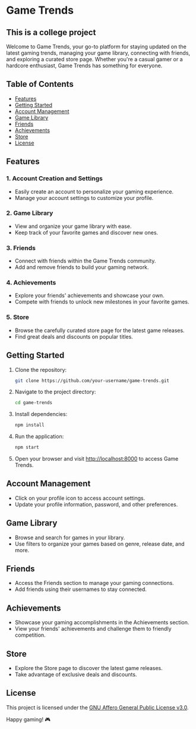 # Game Trends

## This is a college project

Welcome to Game Trends, your go-to platform for staying updated on the latest gaming trends, managing your game library, connecting with friends, and exploring a curated store page. Whether you're a casual gamer or a hardcore enthusiast, Game Trends has something for everyone.

## Table of Contents

- [Features](#features)
- [Getting Started](#getting-started)
- [Account Management](#account-management)
- [Game Library](#game-library)
- [Friends](#friends)
- [Achievements](#achievements)
- [Store](#store)
- [License](#license)

## Features

### 1. Account Creation and Settings
- Easily create an account to personalize your gaming experience.
- Manage your account settings to customize your profile.

### 2. Game Library
- View and organize your game library with ease.
- Keep track of your favorite games and discover new ones.

### 3. Friends
- Connect with friends within the Game Trends community.
- Add and remove friends to build your gaming network.

### 4. Achievements
- Explore your friends' achievements and showcase your own.
- Compete with friends to unlock new milestones in your favorite games.

### 5. Store
- Browse the carefully curated store page for the latest game releases.
- Find great deals and discounts on popular titles.

## Getting Started

1. Clone the repository:

   ```bash
   git clone https://github.com/your-username/game-trends.git
   ```

2. Navigate to the project directory:

   ```bash
   cd game-trends
   ```

3. Install dependencies:

   ```bash
   npm install
   ```

4. Run the application:

   ```bash
   npm start
   ```

5. Open your browser and visit [http://localhost:8000](http://localhost:8000) to access Game Trends.

## Account Management

- Click on your profile icon to access account settings.
- Update your profile information, password, and other preferences.

## Game Library

- Browse and search for games in your library.
- Use filters to organize your games based on genre, release date, and more.

## Friends

- Access the Friends section to manage your gaming connections.
- Add friends using their usernames to stay connected.

## Achievements

- Showcase your gaming accomplishments in the Achievements section.
- View your friends' achievements and challenge them to friendly competition.

## Store

- Explore the Store page to discover the latest game releases.
- Take advantage of exclusive deals and discounts.


## License

This project is licensed under the [GNU Affero General Public License v3.0](LICENSE.md).

Happy gaming! 🎮
